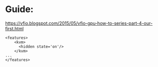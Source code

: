 # Guide:
https://vfio.blogspot.com/2015/05/vfio-gpu-how-to-series-part-4-our-first.html

```
<features>
    <kvm>
      <hidden state='on'/>
    </kvm>
...
</features>
```
